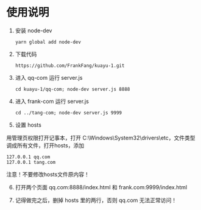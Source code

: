  # 使用说明
1. 安装 node-dev

    ```yarn global add node-dev```
    
2. 下载代码 

    ```https://github.com/FrankFang/kuayu-1.git```
    
3. 进入 qq-com 运行 server.js

    ```cd kuayu-1/qq-com; node-dev server.js 8888```
    
4. 进入 frank-com 运行 server.js

    ```cd ../tang-com; node-dev server.js 9999```
    
5. 设置 hosts

  用管理页权限打开记事本，打开 C:\Windows\System32\drivers\etc，文件类型调成所有文件，打开hosts，添加
  ```
  127.0.0.1 qq.com
  127.0.0.1 tang.com
  ```
  注意！不要修改hosts文件原内容！
  
6. 打开两个页面 qq.com:8888/index.html 和 frank.com:9999/index.html

7. 记得做完之后，删掉 hosts 里的两行，否则 qq.com 无法正常访问！
